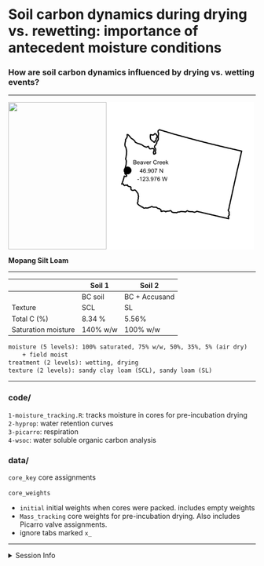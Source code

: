 Soil carbon dynamics during drying vs. rewetting: importance of
antecedent moisture conditions
================

### How are soil carbon dynamics influenced by drying vs. wetting events?

-----

<img align="center" height = "300" width = "300" src="readme_files/figure-gfm/map-1.png">
<img align="left" height = "300" width = "200" src="readme_files/Mopang_BC15.JPG">

**Mopang Silt Loam**

-----

|                     | Soil 1   | Soil 2        |
| ------------------- | -------- | ------------- |
|                     | BC soil  | BC + Accusand |
| Texture             | SCL      | SL            |
| Total C (%)         | 8.34 %   | 5.56%         |
| Saturation moisture | 140% w/w | 100% w/w      |

``` 
moisture (5 levels): 100% saturated, 75% w/w, 50%, 35%, 5% (air dry)
    + field moist  
treatment (2 levels): wetting, drying  
texture (2 levels): sandy clay loam (SCL), sandy loam (SL)  
```

-----

### code/

`1-moisture_tracking.R`: tracks moisture in cores for pre-incubation
drying  
`2-hyprop`: water retention curves  
`3-picarro`: respiration  
`4-wsoc`: water soluble organic carbon analysis

### data/

`core_key` core assignments

`core_weights`

  - `initial` initial weights when cores were packed. includes empty
    weights
  - `Mass_tracking` core weights for pre-incubation drying. Also
    includes Picarro valve assignments.
  - ignore tabs marked `x_`

-----

<details>

<summary>Session Info</summary>

date: 2020-07-21

    #> R version 4.0.2 (2020-06-22)
    #> Platform: x86_64-apple-darwin17.0 (64-bit)
    #> Running under: macOS Catalina 10.15.6
    #> 
    #> Matrix products: default
    #> BLAS:   /Library/Frameworks/R.framework/Versions/4.0/Resources/lib/libRblas.dylib
    #> LAPACK: /Library/Frameworks/R.framework/Versions/4.0/Resources/lib/libRlapack.dylib
    #> 
    #> locale:
    #> [1] en_US.UTF-8/en_US.UTF-8/en_US.UTF-8/C/en_US.UTF-8/en_US.UTF-8
    #> 
    #> attached base packages:
    #> [1] stats     graphics  grDevices utils     datasets  methods   base     
    #> 
    #> loaded via a namespace (and not attached):
    #>  [1] compiler_4.0.2  magrittr_1.5    tools_4.0.2     htmltools_0.5.0
    #>  [5] yaml_2.2.1      stringi_1.4.6   rmarkdown_2.3   knitr_1.29     
    #>  [9] stringr_1.4.0   xfun_0.15       digest_0.6.25   rlang_0.4.7    
    #> [13] evaluate_0.14

</details>

